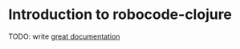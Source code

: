 # Introduction to robocode-clojure

TODO: write [great documentation](http://jacobian.org/writing/what-to-write/)
